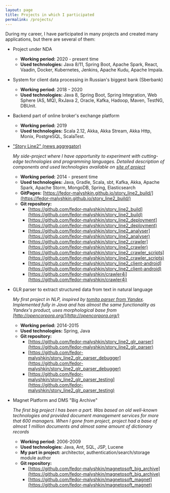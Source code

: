 ```yaml
---
layout: page
title: Projects in which I participated
permalink: /projects/
---
```


During my career, I have participated in many projects and created many applications, but there are several of them:

* Project under NDA

  * **Working period:** 2020 - present time
  * **Used technologies:** Java 8/11, Spring Boot, Apache Spark, React, Vaadin, Docker, Kubernetes, Jenkins, 
Apache Kudu, Apache Impala.

* System for client data processing in Russian's biggest bank (Sberbank)

  * **Working period:** 2018 - 2020
  * **Used technologies:** Java 8, Spring Boot, Spring Integration, Web Sphere (AS, MQ), RxJava 2,
Oracle, Kafka, Hadoop, Maven, TestNG, DBUnit.

* Backend part of online broker's exchange platform

  * **Working period:** 2019
  * **Used technologies:** Scala 2.12, Akka, Akka Stream, Akka Http, Monix, PostgreSQL, ScalaTest.

* ["Story Line2" (news aggregator)](https://fedor-malyshkin.github.io/story_line2_build/)

  _My side-project where I have opportunity to experiment with cutting-edge technologies and programming languages. Detailed description of components and used technologies available on [site of project](https://fedor-malyshkin.github.io/story_line2_build/)_
  * **Working period:** 2014 - present time
  * **Used technologies:** Java, Gradle, Scala, sbt, Kafka, Akka, Apache Spark, Apache Storm, MongoDB, Spring, Elasticsearch
  * **GitPages:** [https://fedor-malyshkin.github.io/story_line2_build/](https://fedor-malyshkin.github.io/story_line2_build/)
  * **Git repository:**
  	* [https://github.com/fedor-malyshkin/story_line2_build](https://github.com/fedor-malyshkin/story_line2_build)
  	* [https://github.com/fedor-malyshkin/story_line2_deployment](https://github.com/fedor-malyshkin/story_line2_deployment)
  	* [https://github.com/fedor-malyshkin/story_line2_analyser](https://github.com/fedor-malyshkin/story_line2_analyser)
	* [https://github.com/fedor-malyshkin/story_line2_crawler](https://github.com/fedor-malyshkin/story_line2_crawler)
	* [https://github.com/fedor-malyshkin/story_line2_crawler_scripts](https://github.com/fedor-malyshkin/story_line2_crawler_scripts)
	* [https://github.com/fedor-malyshkin/story_line2_client-android](https://github.com/fedor-malyshkin/story_line2_client-android)
	* [https://github.com/fedor-malyshkin/crawler4j](https://github.com/fedor-malyshkin/crawler4j)

* GLR parser to extract structured data from text in natural language

  _My first project in NLP, inspired by [tomita parser from Yandex](https://tech.yandex.ru/tomita/). Implemented fully in Java and has almost the same functionality as Yandex's product, uses morphological base from [http://opencorpora.org/](http://opencorpora.org/)_
  * **Working period:** 2014-2015
  * **Used technologies:** Spring, Java
  * **Git repository:**
  	* [https://github.com/fedor-malyshkin/story_line2_glr_parser](https://github.com/fedor-malyshkin/story_line2_glr_parser)
  	* [https://github.com/fedor-malyshkin/story_line2_glr_parser_debugger](https://github.com/fedor-malyshkin/story_line2_glr_parser_debugger)
  	* [https://github.com/fedor-malyshkin/story_line2_glr_parser_testing](https://github.com/fedor-malyshkin/story_line2_glr_parser_testing)

* Magnet Platform and DMS "Big Archive"

  _The first big project I has been a part. Was based on old well-known technologies and provided document management services for more that 600 managers. When I gone from project, project had a base of almost 1 million documents and almost same amount of dictionary records_
  * **Working period:** 2006-2009
  * **Used technologies:** Java, Ant, SQL, JSP, Lucene
  * **My part in project:** architector, authentication/search/storage module author
  * **Git repository:**
  	* [https://github.com/fedor-malyshkin/magnetosoft_big_archive](https://github.com/fedor-malyshkin/magnetosoft_big_archive)
  	* [https://github.com/fedor-malyshkin/magnetosoft_magnet](https://github.com/fedor-malyshkin/magnetosoft_magnet)

